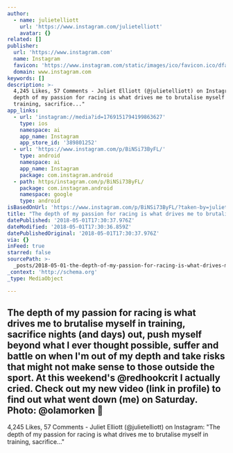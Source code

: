```yaml
---
author:
  - name: julietelliott
    url: 'https://www.instagram.com/julietelliott'
    avatar: {}
related: []
publisher:
  url: 'https://www.instagram.com'
  name: Instagram
  favicon: 'https://www.instagram.com/static/images/ico/favicon.ico/dfa85bb1fd63.ico'
  domain: www.instagram.com
keywords: []
description: >-
  4,245 Likes, 57 Comments - Juliet Elliott (@julietelliott) on Instagram: "The
  depth of my passion for racing is what drives me to brutalise myself in
  training, sacrifice..."
app_links:
  - url: 'instagram://media?id=1769151794199863627'
    type: ios
    namespace: ai
    app_name: Instagram
    app_store_id: '389801252'
  - url: 'https://www.instagram.com/p/BiNSi73ByFL/'
    type: android
    namespace: ai
    app_name: Instagram
    package: com.instagram.android
  - path: https/instagram.com/p/BiNSi73ByFL/
    package: com.instagram.android
    namespace: google
    type: android
isBasedOnUrl: 'https://www.instagram.com/p/BiNSi73ByFL/?taken-by=julietelliott'
title: "The depth of my passion for racing is what drives me to brutalise myself in training, sacrifice nights (and days) out, push myself beyond what I ever thought possible, suffer and battle on when I'm out of my depth and take risks that might not make sense to those outside the sport. At this weekend's @redhookcrit I actually cried. Check out my new video (link in profile) to find out what went down (me) on Saturday. Photo: @olamorken \uD83D\uDE4F"
datePublished: '2018-05-01T17:30:37.976Z'
dateModified: '2018-05-01T17:30:36.859Z'
datePublishedOriginal: '2018-05-01T17:30:37.976Z'
via: {}
inFeed: true
starred: false
sourcePath: >-
  _posts/2018-05-01-the-depth-of-my-passion-for-racing-is-what-drives-me-to-brut.md
_context: 'http://schema.org'
_type: MediaObject

---
```

<article style=""><h1>The depth of my passion for racing is what drives me to brutalise myself in training, sacrifice nights (and days) out, push myself beyond what I ever thought possible, suffer and battle on when I'm out of my depth and take risks that might not make sense to those outside the sport. At this weekend's @redhookcrit I actually cried. Check out my new video (link in profile) to find out what went down (me) on Saturday. Photo: @olamorken </h1><p>4,245 Likes, 57 Comments - Juliet Elliott (@julietelliott) on Instagram: "The depth of my passion for racing is what drives me to brutalise myself in training, sacrifice..."</p></article>